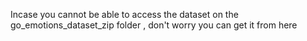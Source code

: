 Incase you cannot be able to access the dataset on the go_emotions_dataset_zip folder , don't worry you can  get it from here
